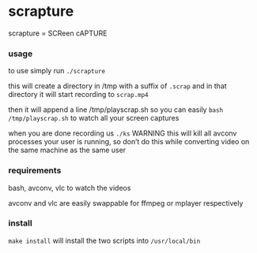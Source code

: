 # scrapture

scrapture = SCReen cAPTURE

### usage

to use simply run `./scrapture`

this will create a directory in /tmp with a suffix of `.scrap` and in that directory it will start recording to `scrap.mp4`

then it will append a line /tmp/playscrap.sh so you can easily `bash /tmp/playscrap.sh` to watch all your screen captures

when you are done recording us `./ks` WARNING this will kill all avconv processes your user is running, so don’t do this while converting video on the same machine as the same user

### requirements

bash, avconv, vlc to watch the videos

avconv and vlc are easily swappable for ffmpeg or mplayer respectively

### install 

`make install` will install the two scripts into `/usr/local/bin`
